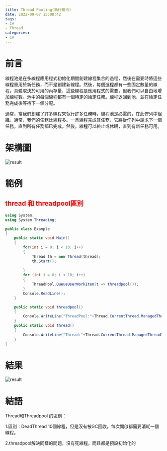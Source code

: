 ```yaml
---
title: Thread Pooling(執行緒池)
date: 2022-09-07 13:08:42
tags: 
- C#
- Thread
categories: 
- C#
---
```


# 前言
線程池是在多線程應用程式初始化期間創建線程集合的過程，然後在需要時將這些線程重用於新任務，而不是創建新線程。然後，每個進程都有一些固定數量的線程，具體取決於可用的內存量，這些線程是應用程式的需要，但我們可以自由地增加線程數。池中的每個線程都有一個特定的給定任務。線程返回到池，並在給定任務完成後等待下一個分配。

通常，當我們創建了許多線程來執行許多任務時，線程池是必需的，在此佇列中組織。通常，我們的任務比線程多。一旦線程完成其任務，它將從佇列中請求下一個任務，直到所有任務都已完成。然後，線程可以終止或休眠，直到有新任務可用。

<!--more-->

# 架構圖

![result](../image/c_/threadpool.png "result")


# 範例

<h2 style="color:red">thread 和 threadpool區別</h2>

```C#
using System;
using System.Threading;

public class Example
{
    public static void Main()
    {
        for(int i = 0; i < 10; i++)
        {
            Thread th = new Thread(thread);
            th.Start();
            
        }
        for (int i = 0; i < 10; i++)
        {
            ThreadPool.QueueUserWorkItem(t => threadpool());
        }
        Console.ReadLine();
    }

    public static void threadpool()
    {
        Console.WriteLine("ThreadPool:"+Thread.CurrentThread.ManagedThreadId);
    }
    public static void thread()
    {
        Console.WriteLine("Thread:"+Thread.CurrentThread.ManagedThreadId);
    }
}
```
# 結果
![result](../image/c_/threadpool_2.PNG "result")

# 結語
Thread和Threadpool 的區別：

1.區別：DeadThread 10個線程，但是沒有被GC回收，每次開啟都需要消耗一個線程。

2.threadpool解決同樣的問題，沒有死線程，而且都是預設初始化的